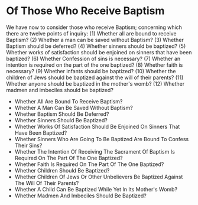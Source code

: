 # Of Those Who Receive Baptism

We have now to consider those who receive Baptism; concerning which there are twelve points of inquiry:
(1) Whether all are bound to receive Baptism?
(2) Whether a man can be saved without Baptism?
(3) Whether Baptism should be deferred?
(4) Whether sinners should be baptized?
(5) Whether works of satisfaction should be enjoined on sinners that have been baptized?
(6) Whether Confession of sins is necessary?
(7) Whether an intention is required on the part of the one baptized?
(8) Whether faith is necessary?
(9) Whether infants should be baptized?
(10) Whether the children of Jews should be baptized against the will of their parents?
(11) Whether anyone should be baptized in the mother's womb?
(12) Whether madmen and imbeciles should be baptized?

* Whether All Are Bound To Receive Baptism?
* Whether A Man Can Be Saved Without Baptism?
* Whether Baptism Should Be Deferred?
* Whether Sinners Should Be Baptized?
* Whether Works Of Satisfaction Should Be Enjoined On Sinners That Have Been Baptized?
* Whether Sinners Who Are Going To Be Baptized Are Bound To Confess Their Sins?
* Whether The Intention Of Receiving The Sacrament Of Baptism Is Required On The Part Of The One Baptized?
* Whether Faith Is Required On The Part Of The One Baptized?
* Whether Children Should Be Baptized?
* Whether Children Of Jews Or Other Unbelievers Be Baptized Against The Will Of Their Parents?
* Whether A Child Can Be Baptized While Yet In Its Mother's Womb?
* Whether Madmen And Imbeciles Should Be Baptized?